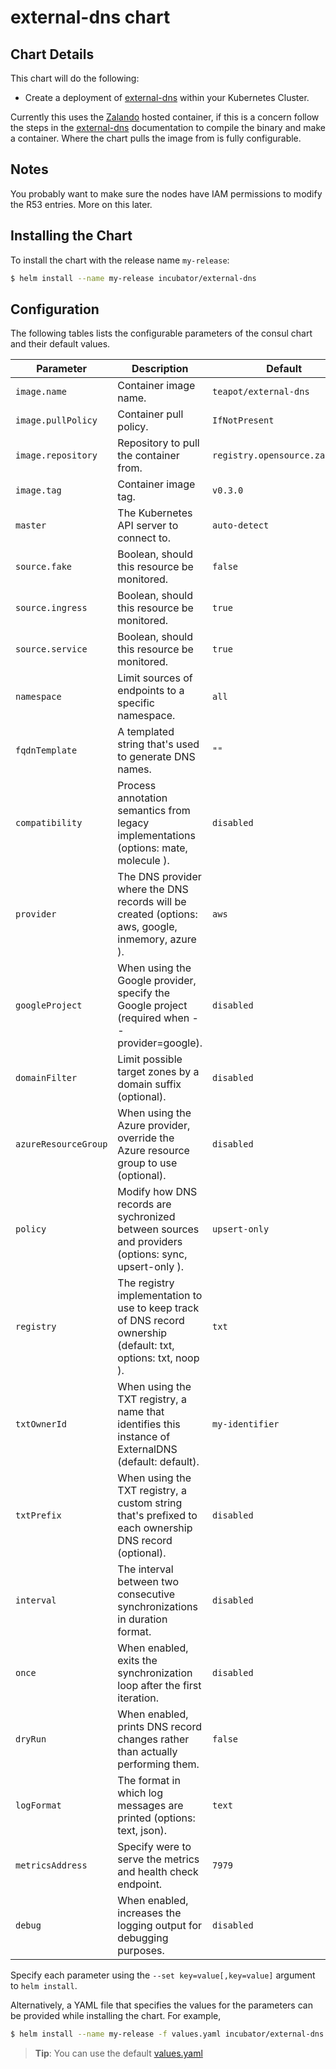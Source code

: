 # external-dns chart

## Chart Details

This chart will do the following:

* Create a deployment of [external-dns] within your Kubernetes Cluster.

Currently this uses the [Zalando] hosted container, if this is a concern follow the steps in the [external-dns] documentation to compile the binary and make a container. Where the chart pulls the image from is fully configurable.

## Notes

You probably want to make sure the nodes have IAM permissions to modify the R53 entries. More on this later.

## Installing the Chart

To install the chart with the release name `my-release`:

```bash
$ helm install --name my-release incubator/external-dns
```

## Configuration

The following tables lists the configurable parameters of the consul chart and their default values.


| Parameter              | Description                                                                                                   | Default                        |
| ---------------------- | ------------------------------------------------------------------------------------------------------------- | ------------------------------ |
| `image.name`           | Container image name.                                                                                         | `teapot/external-dns`          |
| `image.pullPolicy`     | Container pull policy.                                                                                        | `IfNotPresent`                 |
| `image.repository`     | Repository to pull the container from.                                                                        | `registry.opensource.zalan.do` |
| `image.tag`            | Container image tag.                                                                                          | `v0.3.0`                       |
| `master`               | The Kubernetes API server to connect to.                                                                      | `auto-detect`                  |
| `source.fake`          | Boolean, should this resource be monitored.                                                                   | `false`                        |
| `source.ingress`       | Boolean, should this resource be monitored.                                                                   | `true`                         |
| `source.service`       | Boolean, should this resource be monitored.                                                                   | `true`                         |
| `namespace`            | Limit sources of endpoints to a specific namespace.                                                           | `all`                          |
| `fqdnTemplate`         | A templated string that's used to generate DNS names.                                                         | `""`                           |
| `compatibility`        | Process annotation semantics from legacy implementations (options: mate, molecule ).                          | `disabled`                     | 
| `provider`             | The DNS provider where the DNS records will be created (options: aws, google, inmemory, azure ).              | `aws`                          |
| `googleProject`        | When using the Google provider, specify the Google project (required when --provider=google).                 | `disabled`                     |
| `domainFilter`         | Limit possible target zones by a domain suffix (optional).                                                    | `disabled`                     |
| `azureResourceGroup`   | When using the Azure provider, override the Azure resource group to use (optional).                           | `disabled`                     |
| `policy`               | Modify how DNS records are sychronized between sources and providers (options: sync, upsert-only ).           | `upsert-only`                  |
| `registry`             | The registry implementation to use to keep track of DNS record ownership (default: txt, options: txt, noop ). | `txt`                          | 
| `txtOwnerId`           | When using the TXT registry, a name that identifies this instance of ExternalDNS (default: default).          | `my-identifier`                |
| `txtPrefix`            | When using the TXT registry, a custom string that's prefixed to each ownership DNS record (optional).         | `disabled`                     |
| `interval`             | The interval between two consecutive synchronizations in duration format.                                     | `disabled`                     |
| `once`                 | When enabled, exits the synchronization loop after the first iteration.                                       | `disabled`                     | 
| `dryRun`               | When enabled, prints DNS record changes rather than actually performing them.                                 | `false`                        | 
| `logFormat`            | The format in which log messages are printed (options: text, json).                                           | `text`                         | 
| `metricsAddress`       | Specify were to serve the metrics and health check endpoint.                                                  | `7979`                         |
| `debug`                | When enabled, increases the logging output for debugging purposes.                                            | `disabled`                     | 


Specify each parameter using the `--set key=value[,key=value]` argument to `helm install`.

Alternatively, a YAML file that specifies the values for the parameters can be provided while installing the chart. For example,

```bash
$ helm install --name my-release -f values.yaml incubator/external-dns
```

> **Tip**: You can use the default [values.yaml](values.yaml)

[external-dns]: https://github.com/kubernetes-incubator/external-dns
[Zalando]: https://zalando.github.io/
[getting-started]: https://github.com/kubernetes-incubator/external-dns/blob/master/README.md#getting-started
